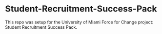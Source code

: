 # Student-Recruitment-Success-Pack
This repo was setup for the University of Miami Force for Change project: Student Recruitment Success Pack.
